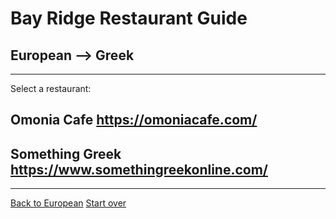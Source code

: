 # Bay Ridge Restaurant Guide
## European --> Greek
---
Select a restaurant:
## Omonia Cafe https://omoniacafe.com/
## Something Greek https://www.somethingreekonline.com/
---
[Back to European](European)
[Start over](../home.md)
